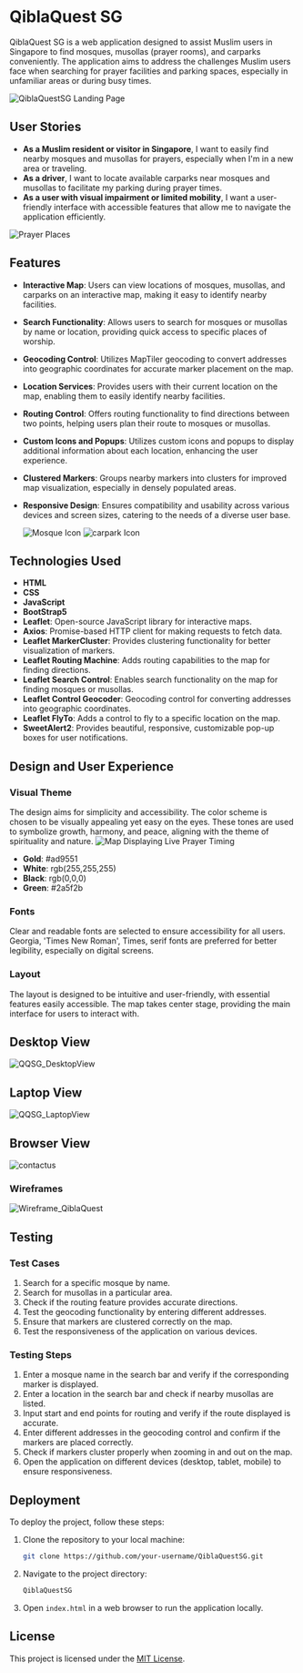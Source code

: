 # QiblaQuest SG

QiblaQuest SG is a web application designed to assist Muslim users in Singapore to find mosques, musollas (prayer rooms), and carparks conveniently. The application aims to address the challenges Muslim users face when searching for prayer facilities and parking spaces, especially in unfamiliar areas or during busy times.

![QiblaQuestSG Landing Page](https://github.com/missycoder/QiblaQuestSG/assets/156276105/c42139c5-499d-4cf5-9d33-4d8617458977)

## User Stories

- **As a Muslim resident or visitor in Singapore**, I want to easily find nearby mosques and musollas for prayers, especially when I'm in a new area or traveling.
- **As a driver**, I want to locate available carparks near mosques and musollas to facilitate my parking during prayer times.
- **As a user with visual impairment or limited mobility**, I want a user-friendly interface with accessible features that allow me to navigate the application efficiently.

![Prayer Places](https://github.com/missycoder/QiblaQuestSG/assets/156276105/b125a230-b04c-4395-9ce5-ff9bc4130973)

## Features

- **Interactive Map**: Users can view locations of mosques, musollas, and carparks on an interactive map, making it easy to identify nearby facilities.
- **Search Functionality**: Allows users to search for mosques or musollas by name or location, providing quick access to specific places of worship.
- **Geocoding Control**: Utilizes MapTiler geocoding to convert addresses into geographic coordinates for accurate marker placement on the map.
- **Location Services**: Provides users with their current location on the map, enabling them to easily identify nearby facilities.
- **Routing Control**: Offers routing functionality to find directions between two points, helping users plan their route to mosques or musollas.
- **Custom Icons and Popups**: Utilizes custom icons and popups to display additional information about each location, enhancing the user experience.
- **Clustered Markers**: Groups nearby markers into clusters for improved map visualization, especially in densely populated areas.
- **Responsive Design**: Ensures compatibility and usability across various devices and screen sizes, catering to the needs of a diverse user base.

  ![Mosque Icon](https://github.com/missycoder/QiblaQuestSG/assets/156276105/93b642ef-1086-456a-bbe6-12020bb40037)
  ![carpark Icon](https://github.com/missycoder/QiblaQuestSG/assets/156276105/fa249bba-6e37-4701-85b0-fb466aa54505)

## Technologies Used

- **HTML**
- **CSS**
- **JavaScript**
- **BootStrap5**
- **Leaflet**: Open-source JavaScript library for interactive maps.
- **Axios**: Promise-based HTTP client for making requests to fetch data.
- **Leaflet MarkerCluster**: Provides clustering functionality for better visualization of markers.
- **Leaflet Routing Machine**: Adds routing capabilities to the map for finding directions.
- **Leaflet Search Control**: Enables search functionality on the map for finding mosques or musollas.
- **Leaflet Control Geocoder**: Geocoding control for converting addresses into geographic coordinates.
- **Leaflet FlyTo**: Adds a control to fly to a specific location on the map.
- **SweetAlert2**: Provides beautiful, responsive, customizable pop-up boxes for user notifications.

## Design and User Experience

### Visual Theme
The design aims for simplicity and accessibility. The color scheme is chosen to be visually appealing yet easy on the eyes. These tones are used to symbolize growth, harmony, and peace, aligning with the theme of spirituality and nature.
![Map Displaying Live Prayer Timing](https://github.com/missycoder/QiblaQuestSG/assets/156276105/c7b631dc-8bc5-43ef-9895-bba8cc208676)
- **Gold**: #ad9551
- **White**: rgb(255,255,255)
- **Black**: rgb(0,0,0)
- **Green**: #2a5f2b

### Fonts
Clear and readable fonts are selected to ensure accessibility for all users. Georgia, 'Times New Roman', Times, serif fonts are preferred for better legibility, especially on digital screens.

### Layout
The layout is designed to be intuitive and user-friendly, with essential features easily accessible. The map takes center stage, providing the main interface for users to interact with.

## Desktop View
![QQSG_DesktopView](https://github.com/missycoder/QiblaQuestSG/assets/156276105/c57918fc-7f2e-4e46-b98e-1cc5027acb49)

## Laptop View
![QQSG_LaptopView](https://github.com/missycoder/QiblaQuestSG/assets/156276105/a505b52a-d399-4443-a473-d8d098d45b72)

## Browser View
![contactus](https://github.com/missycoder/QiblaQuestSG/assets/156276105/9bce0937-a6b8-435c-911b-ea371fa61bb2)

### Wireframes
![Wireframe_QiblaQuest](https://github.com/missycoder/QiblaQuestSG/assets/156276105/ffeb1fe7-e39f-4559-9562-0dd071546822)

## Testing

### Test Cases
1. Search for a specific mosque by name.
2. Search for musollas in a particular area.
3. Check if the routing feature provides accurate directions.
4. Test the geocoding functionality by entering different addresses.
5. Ensure that markers are clustered correctly on the map.
6. Test the responsiveness of the application on various devices.

### Testing Steps
1. Enter a mosque name in the search bar and verify if the corresponding marker is displayed.
2. Enter a location in the search bar and check if nearby musollas are listed.
3. Input start and end points for routing and verify if the route displayed is accurate.
4. Enter different addresses in the geocoding control and confirm if the markers are placed correctly.
5. Check if markers cluster properly when zooming in and out on the map.
6. Open the application on different devices (desktop, tablet, mobile) to ensure responsiveness.

## Deployment

To deploy the project, follow these steps:

1. Clone the repository to your local machine:

   ```bash
   git clone https://github.com/your-username/QiblaQuestSG.git
   ```

2. Navigate to the project directory:

   ```bash
   QiblaQuestSG
   ```

3. Open `index.html` in a web browser to run the application locally.


## License

This project is licensed under the [MIT License](LICENSE).

